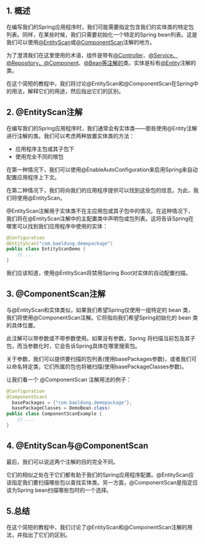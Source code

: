 ## 1. 概述

在编写我们的Spring应用程序时，我们可能需要指定包含我们的实体类的特定包列表。同样，在某些时候，我们只需要初始化一个特定的Spring bean列表。这是我们可以使用[@EntityScan](https://docs.spring.io/spring-boot/docs/current/api/org/springframework/boot/autoconfigure/domain/EntityScan.html)或[@ComponentScan](https://www.baeldung.com/spring-component-scanning)注解的地方。

为了澄清我们在这里使用的术语，组件是带有[@Controller](https://www.baeldung.com/spring-controller-vs-restcontroller)、[@Service、@Repository、@Component](https://www.baeldung.com/spring-component-repository-service)、[@Bean等注解的](https://www.baeldung.com/spring-bean-annotations)类。实体是标有[@Entity](https://www.baeldung.com/jpa-entities)注解的类。

在这个简短的教程中，我们将讨论@EntityScan和@ComponentScan在Spring中的用法，解释它们的用途，然后指出它们的区别。

## 2. @EntityScan注解

在编写我们的Spring应用程序时，我们通常会有实体类——那些使用@Entity注解进行注解的类。我们可以考虑两种放置实体类的方法：

-   应用程序主包或其子包下
-   使用完全不同的根包

在第一种情况下，我们可以使用@EnableAutoConfiguration来启用Spring来自动配置应用程序上下文。

在第二种情况下，我们将向我们的应用程序提供可以找到这些包的信息。为此，我们将使用@EntityScan。

@EntityScan注解用于实体类不在主应用包或其子包中的情况。在这种情况下，我们将在@EntityScan注解中的主配置类中声明包或包列表。这将告诉Spring在哪里可以找到我们应用程序中使用的实体：

```java
@Configuration
@EntityScan("com.baeldung.demopackage")
public class EntityScanDemo {
    // ...
}
```

我们应该知道，使用@EntityScan将禁用Spring Boot对实体的自动配置扫描。

## 3. @ComponentScan注解

与@EntityScan和实体类似，如果我们希望Spring仅使用一组特定的 bean 类，我们将使用@ComponentScan注解。它将指向我们希望Spring初始化的 bean 类的具体位置。

此注解可以带参数或不带参数使用。如果没有参数，Spring 将扫描当前包及其子包，而当参数化时，它会告诉Spring具体在哪里搜索包。

关于参数，我们可以提供要扫描的包列表(使用basePackages参数)，或者我们可以命名特定类，它们所属的包也将被扫描(使用basePackageClasses参数)。

让我们看一个 @ComponentScan 注解用法的例子：

```java
@Configuration
@ComponentScan(
  basePackages = {"com.baeldung.demopackage"}, 
  basePackageClasses = DemoBean.class)
public class ComponentScanExample {
    // ...
}
```

## 4. @EntityScan与@ComponentScan

最后，我们可以说这两个注解的目的完全不同。

它们的相似之处在于它们都有助于我们的Spring应用程序配置。@EntityScan应该指定我们要扫描哪些包以查找实体类。另一方面，@ComponentScan是指定应该为Spring bean扫描哪些包时的一个选择。

## 5.总结

在这个简短的教程中，我们讨论了@EntityScan和@ComponentScan注解的用法，并指出了它们的区别。